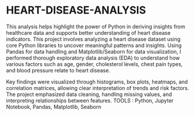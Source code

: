 # HEART-DISEASE-ANALYSIS
This analysis helps highlight the power of Python in deriving insights from healthcare data and supports better understanding of heart disease indicators.
This project involves analyzing a heart disease dataset using core Python libraries to uncover meaningful patterns and insights. Using Pandas for data handling and Matplotlib/Seaborn for data visualization, I performed thorough exploratory data analysis (EDA) to understand how various factors such as age, gender, cholesterol levels, chest pain types, and blood pressure relate to heart disease.

Key findings were visualized through histograms, box plots, heatmaps, and correlation matrices, allowing clear interpretation of trends and risk factors. The project emphasized data cleaning, handling missing values, and interpreting relationships between features.
TOOLS : Python, Jupyter Notebook, Pandas, Matplotlib, Seaborn
